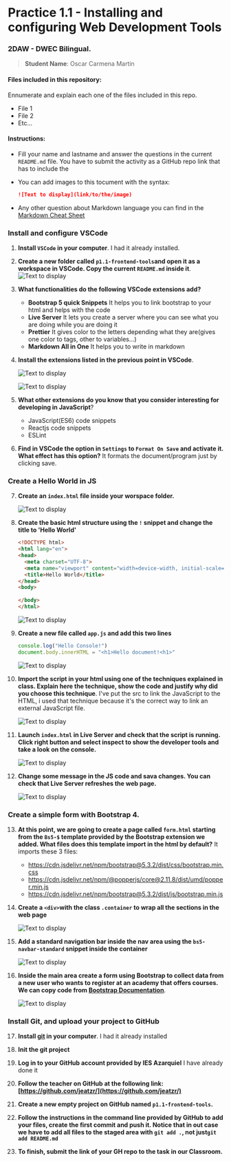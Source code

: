 # Practice 1.1 - Installing and configuring Web Development Tools

### 2DAW - DWEC Bilingual. 

> **Student Name**: Oscar Carmena Martin

#### Files included in this repository:

Ennumerate and explain each one of the files included in this repo.

- File 1
- File 2
- Etc...

#### Instructions: 

- Fill your name and lastname and answer the questions in the current `README.md` file. You have to submit the activity as a GitHub repo link that has to include the 

- You can add images to this tocument with the syntax:

    ```md
    ![Text to display](link/to/the/image)
    ```

- Any other question about Markdown language you can find in the [Markdown Cheat Sheet](https://www.markdownguide.org/cheat-sheet/)

### Install and configure VSCode

1. **Install `VSCode` in your computer**. 
    I had it already installed.
2. **Create a new folder called `p1.1-frontend-tools`and open it as a workspace in VSCode. Copy the current `README.md` inside it**.
    ![Text to display](img/pregunta2.png)
3. **What functionalities do the following VSCode extensions add?**
   - **Bootstrap 5 quick Snippets** It helps you to link bootstrap to your html and helps with the code
   - **Live Server** It lets you create a server where you can see what you are doing while you are doing it
   - **Prettier** It gives color to the letters depending what they are(gives one color to tags, other to variables...)
   - **Markdown All in One** It helps you to write in markdown 
4. **Install the extensions listed in the previous point in VSCode**.
   
   
   
   
    ![Text to display](img/pregunta4.png)
    
    ![Text to display](img/pregunta4(1).png)



5. **What other extensions do you know that you consider interesting for developing in JavaScript**?
   - JavaScript(ES6) code snippets
   - Reactjs code snippets
   - ESLint
6. **Find in VSCode the option in `Settings` to `Format On Save` and activate it. What effect has this option?**
    It formats the document/program just by clicking save.
### Create a Hello World in JS

7. **Create an `index.html` file inside your worspace folder.**
    
    
    
    ![Text to display](img/pregunta7.png)
8. **Create the basic html structure using the `!` snippet and change the title to 'Hello World'**

    ````html
    <!DOCTYPE html>
    <html lang="en">
    <head>
      <meta charset="UTF-8">
      <meta name="viewport" content="width=device-width, initial-scale=1.0">
      <title>Hello World</title>
    </head>
    <body>
      
    </body>
    </html>
    ````

     ![Text to display](img/pregunta8.png)
9.  **Create a new file called `app.js` and add this two lines**

    ````javascript
    console.log("Hello Console!")
    document.body.innerHTML = "<h1>Hello document!<h1>"
    ````

    ![Text to display](img/pregunta9.png)
10. **Import the script in your html using one of the techniques explained in class. Explain here the technique, show the code and justify why did you choose this technique**.
    I've put the src to link the JavaScript to the HTML, i used that technique because it's the correct way to link an external JavaScript file.


     ![Text to display](img/pregunta10.png)
11. **Launch `index.html` in Live Server and check that the script is running. Click right button and select inspect to show the developer tools and take a look on the console.**
    

    ![Text to display](img/pregunta11.png)


12. **Change some message in the JS code and sava changes. You can check that Live Server refreshes the web page.**


     ![Text to display](img/pregunta12.png)


### Create a simple form with Bootstrap 4. 

13. **At this point, we are going to create a page called `form.html` starting from the `Bs5-$` template provided by the Bootstrap extension we added. What files does this template import in the html by default?**
    It imports these 3 files:
    - https://cdn.jsdelivr.net/npm/bootstrap@5.3.2/dist/css/bootstrap.min.css
    - https://cdn.jsdelivr.net/npm/@popperjs/core@2.11.8/dist/umd/popper.min.js
    - https://cdn.jsdelivr.net/npm/bootstrap@5.3.2/dist/js/bootstrap.min.js
   
14. **Create a `<div>`with the class `.container` to wrap all the sections in the web page**
    

    ![Text to display](img/pregunta13.png)

    
15. **Add a standard navigation bar inside the nav area using the `bs5-navbar-standard` snippet inside the container**
    

    ![Text to display](img/pregunta15.png)

16. **Inside the main area create a form using Bootstrap to collect data from a new user who wants to register at an academy that offers courses. We can copy code from [Bootstrap Documentation](https://getbootstrap.com/docs/5.0/forms/overview/)**. 


    ![Text to display](img/pregunta16.png)

### Install Git, and upload your project to GitHub

17. **Install [git](https://git-scm.com/) in your computer**. I had it already installed
    
18. **Init the git project**
    
19. **Log in to your GitHub account provided by IES Azarquiel** I have already done it
    
20. **Follow the teacher on GitHub at the following link: [https://github.com/jeatzr/](https://github.com/jeatzr/)**
    
21. **Create a new empty project on GitHub named `p1.1-frontend-tools`.**
    
22. **Follow the instructions in the command line provided by GitHub to add your files, create the first commit and push it. Notice that in out case we have to add all files to the staged area with `git add .`, not just`git add README.md`** 
    
23. **To finish, submit the link of your GH repo to the task in our Classroom.**